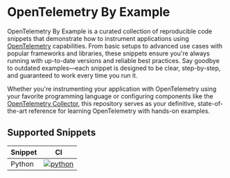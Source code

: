 # OpenTelemetry By Example

OpenTelemetry By Example is a curated collection of reproducible code snippets that demonstrate how to instrument applications using [OpenTelemetry][opentelemetry] capabilities. From basic setups to advanced use cases with popular frameworks and libraries, these snippets ensure you're always running with up-to-date versions and reliable best practices. Say goodbye to outdated examples—each snippet is designed to be clear, step-by-step, and guaranteed to work every time you run it.

Whether you're instrumenting your application with OpenTelemetry using your favorite programming language or configuring components like the [OpenTelemetry Collector][collector], this repository serves as your definitive, state-of-the-art reference for learning OpenTelemetry with
hands-on examples.

[opentelemetry]: https://opentelemetry.io
[collector]: https://opentelemetry.io/docs/collector/

## Supported Snippets

| Snippet    | CI |
| -------- | ------- |
| Python  | [![python]][python-ci]    |



[python]: https://github.com/emdneto/opentelemetry-by-example/actions/workflows/python.yml/badge.svg
[python-ci]: https://github.com/emdneto/opentelemetry-by-example/actions/workflows/python.yml
